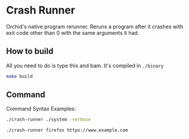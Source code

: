# Crash Runner
Orchid's native program rerunner.
Reruns a program after it crashes with exit code other than 0 with the same arguments it had.

## How to build
All you need to do is type this and bam. It's compiled in `./binary`
```sh
make build
```

## Command
Command Syntax Examples:
```sh
./crash-runner ./system -verbose
```
```sh
./crash-runner firefox https://www.example.com
```
